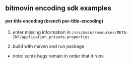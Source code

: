 ## bitmovin encoding sdk examples

#### per title encoding (branch per-title-encoding)

1. enter missing information in
   `/src/main/resources/META-INF/application_private.properties`

2. build with maven and run package

- note: some bugs remain in order that it runs
